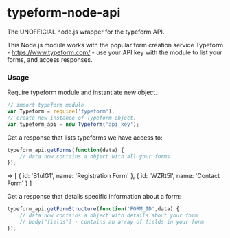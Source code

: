 # typeform-node-api
The UNOFFICIAL node.js wrapper for the typeform API.

This Node.js module works with the popular form creation service Typeform - https://www.typeform.com/ - use your
API key with the module to list your forms, and access responses.

### Usage

Require typeform module and instantiate new object.
```js
// import typeform module
var Typeform = require('typeform');
// create new instance of Typeform object.
var typeform_api = new Typeform('api_key');
```

Get a response that lists typeforms we have access to:
```js
typeform_api.getForms(function(data) {
    // data now contains a object with all your forms.
});
```
=> [ { id: 'B1ulG1', name: 'Registration Form' }, { id: 'WZRt5l', name: 'Contact Form' } ]

Get a  response that details specific information about a form:
```js
typeform_api.getFormStructure(function('FORM_ID',data) {
    // data now contains a object with details about your form
    // body["fields"] - contains an array of fields in your form
});
```
